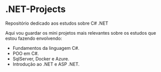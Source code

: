 # .NET-Projects
Repositório dedicado aos estudos sobre C# .NET

Aqui vou guardar os mini projetos mais relevantes sobre os estudos que estou fazendo envolvendo:

- Fundamentos da linguagem C#.
- POO em C#.
- SqlServer, Docker e Azure.
- Introdução ao .NET e ASP .NET.
